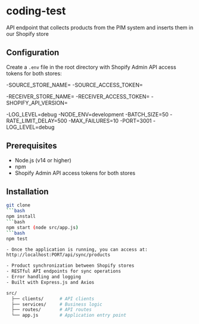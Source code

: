 # coding-test
API endpoint that collects products from the PIM system and inserts them in our Shopify store
## Configuration
Create a `.env` file in the root directory with 
Shopify Admin API access tokens for both stores:

-SOURCE_STORE_NAME=
-SOURCE_ACCESS_TOKEN=

-RECEIVER_STORE_NAME=
-RECEIVER_ACCESS_TOKEN=
-SHOPIFY_API_VERSION=

-LOG_LEVEL=debug
-NODE_ENV=development
-BATCH_SIZE=50
-RATE_LIMIT_DELAY=500
-MAX_FAILURES=10
-PORT=3001
-LOG_LEVEL=debug

## Prerequisites
- Node.js (v14 or higher)
- npm
- Shopify Admin API access tokens for both stores

## Installation
```bash
git clone
```bash
npm install
```bash
npm start (node src/app.js)
```bash
npm test

- Once the application is running, you can access at:
http://localhost:PORT/api/sync/products

- Product synchronization between Shopify stores
- RESTful API endpoints for sync operations
- Error handling and logging
- Built with Express.js and Axios

src/
  ├── clients/      # API clients
  ├── services/     # Business logic
  ├── routes/       # API routes
  └── app.js        # Application entry point
